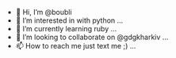 - 👋 Hi, I’m @boubli
- 👀 I’m interested in with python ...
- 🌱 I’m currently learning ruby  ...
- 💞️ I’m looking to collaborate on @gdgkharkiv  ...
- 📫 How to reach me just text me ;)  ...

<!---
boubli/boubli is a ✨ special ✨ repository because its `README.md` (this file) appears on your GitHub profile.
You can click the Preview link to take a look at your changes.
--->
